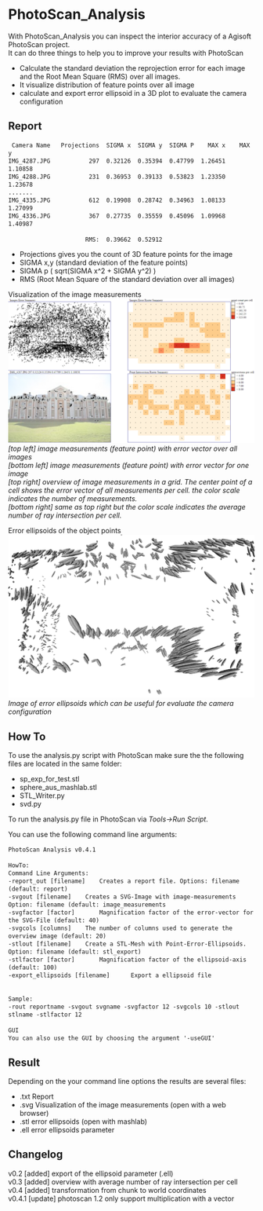 # PhotoScan_Analysis


With PhotoScan_Analysis you can inspect the 
interior accuracy of a Agisoft PhotoScan project.  
It can do three things to help you to improve your results with PhotoScan

- Calculate the standard deviation the reprojection error for each image 
and the Root Mean Square (RMS) over all images. 
- It visualize distribution of feature points over all image 
- calculate and export error ellipsoid in a 3D plot to evaluate the camera 
configuration 

## Report 
```
 Camera Name   Projections  SIGMA x  SIGMA y  SIGMA P    MAX x    MAX y
IMG_4287.JPG           297  0.32126  0.35394  0.47799  1.26451  1.10858
IMG_4288.JPG           231  0.36953  0.39133  0.53823  1.23350  1.23678
.......
IMG_4335.JPG           612  0.19908  0.28742  0.34963  1.08133  1.27099
IMG_4336.JPG           367  0.27735  0.35559  0.45096  1.09968  1.40987

                      RMS:  0.39662  0.52912
``` 

- Projections gives you the count of 3D feature points for the image
- SIGMA x,y (standard deviation of the feature points)
- SIGMA p ( sqrt(SIGMA x^2 + SIGMA y^2) )
- RMS (Root Mean Square of the standard deviation over all images)



Visualization of the image measurements ![](doku/Bildmessung.png)
*[top left] image measurements (feature point) with error vector over all images  
  [bottom left] image measurements (feature point) with error vector for one image  
  [top right] overview of image measurements in a grid. The center point of a cell
   shows the error vector of all measurements per cell. the color scale indicates
   the number of measurements.  
  [bottom right] same as top right but the color scale indicates the average number of 
  ray intersection per cell.*
 
Error ellipsoids of the object points ![](doku/Ellipsoide.png)
 *Image of error ellipsoids which can be useful for evaluate the camera 
configuration*


## How To
To use the analysis.py script with PhotoScan make sure the the following files
are located in the same folder: 
- sp_exp_for_test.stl
- sphere_aus_mashlab.stl
- STL_Writer.py
- svd.py

To run the analysis.py file in PhotoScan via *Tools->Run Script*. 

You can use the following command line arguments:

```
PhotoScan Analysis v0.4.1

HowTo:
Command Line Arguments:
-report_out [filename]    Creates a report file. Options: filename (default: report)
-svgout [filename]    Creates a SVG-Image with image-measurements Option: filename (default: image_measurements
-svgfactor [factor]       Magnification factor of the error-vector for the SVG-File (default: 40)
-svgcols [columns]    The number of columns used to generate the overview image (default: 20)
-stlout [filename]    Create a STL-Mesh with Point-Error-Ellipsoids. Option: filename (default: stl_export)
-stlfactor [factor]       Magnification factor of the ellipsoid-axis (default: 100)
-export_ellipsoids [filename]      Export a ellipsoid file


Sample:
-rout reportname -svgout svgname -svgfactor 12 -svgcols 10 -stlout stlname -stlfactor 12

GUI
You can also use the GUI by choosing the argument '-useGUI'
```

## Result 
Depending on the your command line options the results are several files:
- .txt Report
- .svg Visualization of the image measurements (open with a web browser)
- .stl error ellipsoids (open with mashlab)
- .ell error ellipsoids parameter

## Changelog

v0.2   [added] export of the ellipsoid parameter (.ell)  
v0.3   [added] overview with average number of ray intersection per cell  
v0.4   [added] transformation from chunk to world coordinates   
v0.4.1 [update] photoscan 1.2 only support multiplication with a vector